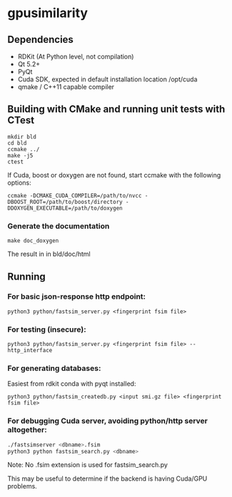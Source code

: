 # gpusimilarity

## Dependencies
* RDKit (At Python level, not compilation)
* Qt 5.2+
* PyQt
* Cuda SDK, expected in default installation location /opt/cuda
* qmake / C++11 capable compiler

## Building with CMake and running unit tests with CTest
```
mkdir bld
cd bld
ccmake ../
make -j5
ctest
```
If Cuda, boost or doxygen are not found, start ccmake with the following
options:
```
ccmake -DCMAKE_CUDA_COMPILER=/path/to/nvcc -DBOOST_ROOT=/path/to/boost/directory -DDOXYGEN_EXECUTABLE=/path/to/doxygen
```
### Generate the documentation
```
make doc_doxygen
```
The result in in bld/doc/html

## Running
### For basic json-response http endpoint:
`python3 python/fastsim_server.py <fingerprint fsim file>`

### For testing (insecure):
`python3 python/fastsim_server.py <fingerprint fsim file> --http_interface`

### For generating databases:
Easiest from rdkit conda with pyqt installed:

```python3 python/fastsim_createdb.py <input smi.gz file> <fingerprint fsim file>```

### For debugging Cuda server, avoiding python/http server altogether:
```bash
./fastsimserver <dbname>.fsim
python3 python fastsim_search.py <dbname>
```
Note:  No .fsim extension is used for fastsim_search.py

This may be useful to determine if the backend is having Cuda/GPU problems.
